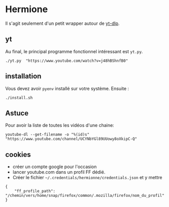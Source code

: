 # Hermione


Il s'agit seulement d'un petit wrapper autour de [yt-dlp](https://github.com/yt-dlp/yt-dlp).

## yt

Au final, le principal programme fonctionnel intéressant est `yt.py`.

```
./yt.py  "https://www.youtube.com/watch?v=j48hBShnfB0"
```


## installation

Vous devez avoir `pyenv` installé sur votre système. Ensuite :
```
./install.sh
```

## Astuce

Pour avoir la liste de toutes les vidéos d'une chaine:
```
youtube-dl --get-filename -o "%(id)s" "https://www.youtube.com/channel/UCYNbYGl89UUowy8oXkipC-Q"
```


## cookies

- créer un compte google pour l'occasion
- lancer youtube.com dans un profil FF dédié.
- Créer le fichier `~/.credentials/hermionne/credentials.json` et y mettre
```
{
	"ff_profile_path": "/chemin/vers/home/snap/firefox/common/.mozilla/firefox/nom_du_profil"
}
```


